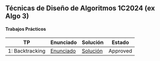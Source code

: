 ## Técnicas de Diseño de Algoritmos 1C2024 (ex Algo 3)

#### Trabajos Prácticos
| TP | Enunciado | Solución | Estado |
|-----|-------------------------------------------------------------------------- |-------------------------------------------------------------------------| - |
| 1: Backtracking | [Enunciado](https://github.com/arielbakal/uba_tda/blob/main/TPs/TP1/enunciado.pdf) | [Solución](https://github.com/arielbakal/uba_tda/blob/main/TPs/TP1/solucion.py) | Approved |
